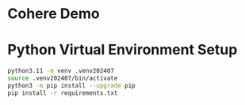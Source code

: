 # Cohere Demo






# Python Virtual Environment Setup

```bash
python3.11 -m venv .venv202407
source .venv202407/bin/activate
python3 -m pip install --upgrade pip
pip install -r requirements.txt
```
